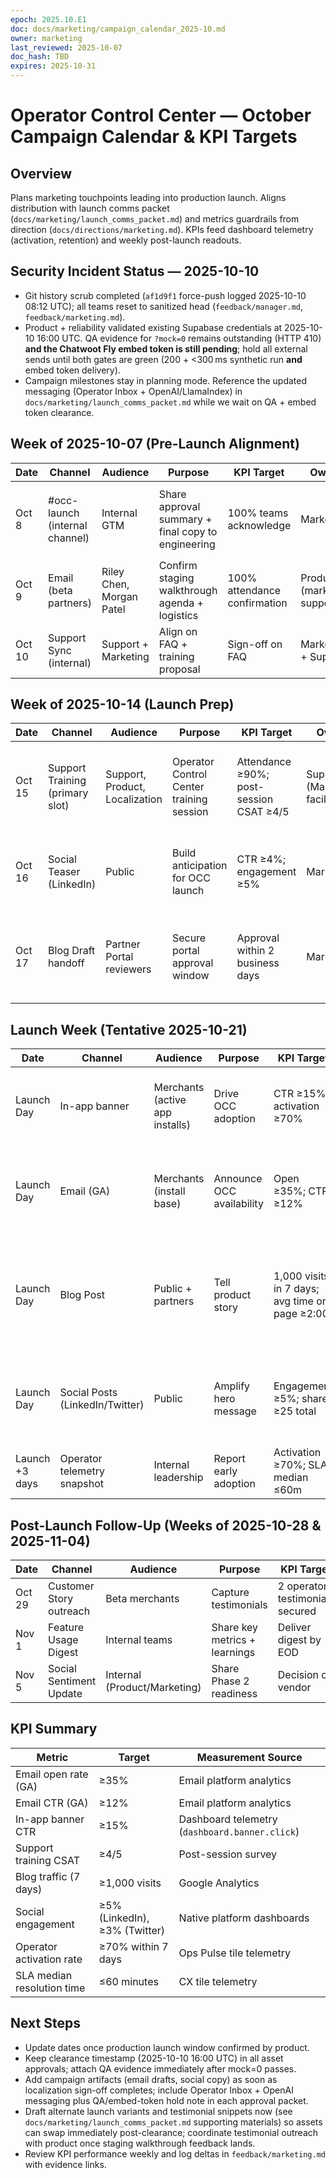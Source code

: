 ```yaml
---
epoch: 2025.10.E1
doc: docs/marketing/campaign_calendar_2025-10.md
owner: marketing
last_reviewed: 2025-10-07
doc_hash: TBD
expires: 2025-10-31
---
```


# Operator Control Center — October Campaign Calendar & KPI Targets

## Overview

Plans marketing touchpoints leading into production launch. Aligns distribution with launch comms packet (`docs/marketing/launch_comms_packet.md`) and metrics guardrails from direction (`docs/directions/marketing.md`). KPIs feed dashboard telemetry (activation, retention) and weekly post-launch readouts.

## Security Incident Status — 2025-10-10

- Git history scrub completed (`af1d9f1` force-push logged 2025-10-10 08:12 UTC); all teams reset to sanitized head (`feedback/manager.md`, `feedback/marketing.md`).
- Product + reliability validated existing Supabase credentials at 2025-10-10 16:00 UTC. QA evidence for `?mock=0` remains outstanding (HTTP 410) **and the Chatwoot Fly embed token is still pending**; hold all external sends until both gates are green (200 + <300 ms synthetic run **and** embed token delivery).
- Campaign milestones stay in planning mode. Reference the updated messaging (Operator Inbox + OpenAI/LlamaIndex) in `docs/marketing/launch_comms_packet.md` while we wait on QA + embed token clearance.

## Week of 2025-10-07 (Pre-Launch Alignment)

| Date   | Channel                        | Audience                 | Purpose                                            | KPI Target                   | Owner                       | Notes                                                                                                                     |
| ------ | ------------------------------ | ------------------------ | -------------------------------------------------- | ---------------------------- | --------------------------- | ------------------------------------------------------------------------------------------------------------------------- |
| Oct 8  | #occ-launch (internal channel) | Internal GTM             | Share approval summary + final copy to engineering | 100% teams acknowledge       | Marketing                   | Include security status (git scrub complete, credentials pending) + link to `product_approval_packet` and tooltip handoff |
| Oct 9  | Email (beta partners)          | Riley Chen, Morgan Patel | Confirm staging walkthrough agenda + logistics     | 100% attendance confirmation | Product (marketing support) | **Hold send pending QA evidence + Chatwoot Fly embed token**; draft updated with Operator Inbox + OpenAI copy             |
| Oct 10 | Support Sync (internal)        | Support + Marketing      | Align on FAQ + training proposal                   | Sign-off on FAQ              | Marketing + Support         | Prep invite list per training proposal                                                                                    |

## Week of 2025-10-14 (Launch Prep)

| Date   | Channel                         | Audience                       | Purpose                                  | KPI Target                              | Owner                            | Notes                                                                                                                      |
| ------ | ------------------------------- | ------------------------------ | ---------------------------------------- | --------------------------------------- | -------------------------------- | -------------------------------------------------------------------------------------------------------------------------- |
| Oct 15 | Support Training (primary slot) | Support, Product, Localization | Operator Control Center training session | Attendance ≥90%; post-session CSAT ≥4/5 | Support (Marketing facilitation) | Keep QA/embed-token hold in deck; highlight Operator Inbox + OpenAI messaging and Chatwoot Fly migration checklist         |
| Oct 16 | Social Teaser (LinkedIn)        | Public                         | Build anticipation for OCC launch        | CTR ≥4%; engagement ≥5%                 | Marketing                        | **Hold** pending QA evidence + embed token; teaser copy now references Operator Inbox + OpenAI/LlamaIndex                  |
| Oct 17 | Blog Draft handoff              | Partner Portal reviewers       | Secure portal approval window            | Approval within 2 business days         | Marketing                        | **Hold submission** until QA evidence + embed token clear; draft updated with Operator Inbox + OpenAI/LlamaIndex messaging |

## Launch Week (Tentative 2025-10-21)

| Date           | Channel                         | Audience                        | Purpose                   | KPI Target                                     | Owner                    | Notes                                                                                                                                     |
| -------------- | ------------------------------- | ------------------------------- | ------------------------- | ---------------------------------------------- | ------------------------ | ----------------------------------------------------------------------------------------------------------------------------------------- |
| Launch Day     | In-app banner                   | Merchants (active app installs) | Drive OCC adoption        | CTR ≥15%; activation ≥70%                      | Engineering + Marketing  | **Hold** until QA evidence + embed token clear; banner copy updated with Operator Inbox + OpenAI insights                                 |
| Launch Day     | Email (GA)                      | Merchants (install base)        | Announce OCC availability | Open ≥35%; CTR ≥12%                            | Marketing                | **Hold** pending QA evidence + embed token; ESP draft includes Operator Inbox + OpenAI messaging and inbox badge CTA                      |
| Launch Day     | Blog Post                       | Public + partners               | Tell product story        | 1,000 visits in 7 days; avg time on page ≥2:00 | Marketing                | **Hold**; intro updated with Operator Inbox + LlamaIndex context and Chatwoot Fly migration note; publish after QA + embed token sign-off |
| Launch Day     | Social Posts (LinkedIn/Twitter) | Public                          | Amplify hero message      | Engagement ≥5%; share ≥25 total                | Marketing                | **Hold**; planned captions highlight Operator Inbox + OpenAI/LlamaIndex stack and Chatwoot Fly migration                                  |
| Launch +3 days | Operator telemetry snapshot     | Internal leadership             | Report early adoption     | Activation ≥70%; SLA median ≤60m               | Data (Marketing support) | Pull metrics from Ops Pulse tile                                                                                                          |

## Post-Launch Follow-Up (Weeks of 2025-10-28 & 2025-11-04)

| Date   | Channel                 | Audience                     | Purpose                       | KPI Target                      | Owner               | Notes                                            |
| ------ | ----------------------- | ---------------------------- | ----------------------------- | ------------------------------- | ------------------- | ------------------------------------------------ |
| Oct 29 | Customer Story outreach | Beta merchants               | Capture testimonials          | 2 operator testimonials secured | Marketing + Product | Feed into roadmap decisions                      |
| Nov 1  | Feature Usage Digest    | Internal teams               | Share key metrics + learnings | Deliver digest by EOD           | Marketing           | Use telemetry + support insights                 |
| Nov 5  | Social Sentiment Update | Internal (Product/Marketing) | Share Phase 2 readiness       | Decision on vendor              | Marketing           | Reference `social_sentiment_integration_plan.md` |

## KPI Summary

| Metric                     | Target                        | Measurement Source                             |
| -------------------------- | ----------------------------- | ---------------------------------------------- |
| Email open rate (GA)       | ≥35%                          | Email platform analytics                       |
| Email CTR (GA)             | ≥12%                          | Email platform analytics                       |
| In-app banner CTR          | ≥15%                          | Dashboard telemetry (`dashboard.banner.click`) |
| Support training CSAT      | ≥4/5                          | Post-session survey                            |
| Blog traffic (7 days)      | ≥1,000 visits                 | Google Analytics                               |
| Social engagement          | ≥5% (LinkedIn), ≥3% (Twitter) | Native platform dashboards                     |
| Operator activation rate   | ≥70% within 7 days            | Ops Pulse tile telemetry                       |
| SLA median resolution time | ≤60 minutes                   | CX tile telemetry                              |

## Next Steps

- Update dates once production launch window confirmed by product.
- Keep clearance timestamp (2025-10-10 16:00 UTC) in all asset approvals; attach QA evidence immediately after mock=0 passes.
- Add campaign artifacts (email drafts, social copy) as soon as localization sign-off completes; include Operator Inbox + OpenAI messaging plus QA/embed-token hold note in each approval packet.
- Draft alternate launch variants and testimonial snippets now (see `docs/marketing/launch_comms_packet.md` supporting materials) so assets can swap immediately post-clearance; coordinate testimonial outreach with product once staging walkthrough feedback lands.
- Review KPI performance weekly and log deltas in `feedback/marketing.md` with evidence links.
